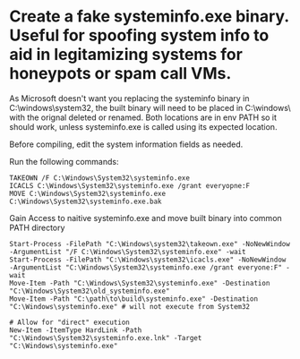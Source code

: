 # Create a fake systeminfo.exe binary. Useful for spoofing system info to aid in legitamizing systems for honeypots or spam call VMs.

As Microsoft doesn't want you replacing the systeminfo binary in C:\windows\system32\, the built binary will need to be placed in C:\windows\ with the orignal deleted or renamed. Both locations are in env PATH so it should work, unless systeminfo.exe is called using its expected location. 

Before compiling, edit the system information fields as needed.

Run the following commands:
```
TAKEOWN /F C:\Windows\System32\systeminfo.exe
ICACLS C:\Windows\System32\systeminfo.exe /grant everyopne:F
MOVE C:\Windows\System32\systeminfo.exe C:\Windows\System32\systeminfo.exe.bak
```

Gain Access to naitive systeminfo.exe and move built binary into common PATH directory
```
Start-Process -FilePath "C:\Windows\system32\takeown.exe" -NoNewWindow -ArgumentList "/F C:\Windows\System32\systeminfo.exe" -wait
Start-Process -FilePath "C:\Windows\system32\icacls.exe" -NoNewWindow -ArgumentList "C:\Windows\System32\systeminfo.exe /grant everyone:F" -wait
Move-Item -Path "C:\Windows\System32\systeminfo.exe" -Destination "C:\Windows\System32\old_systeminfo.exe"
Move-Item -Path "C:\path\to\build\systeminfo.exe" -Destination "C:\Windows\systeminfo.exe" # will not execute from System32

# Allow for "direct" execution
New-Item -ItemType HardLink -Path "C:\Windows\System32\systeminfo.exe.lnk" -Target "C:\Windows\systeminfo.exe"
```
